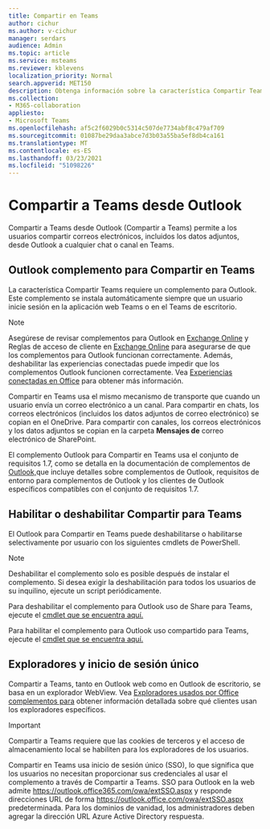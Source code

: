 ```yaml
---
title: Compartir en Teams
author: cichur
ms.author: v-cichur
manager: serdars
audience: Admin
ms.topic: article
ms.service: msteams
ms.reviewer: kblevens
localization_priority: Normal
search.appverid: MET150
description: Obtenga información sobre la característica Compartir Teams, que permite a los usuarios compartir correos electrónicos y datos adjuntos de correo electrónico desde Outlook a cualquier chat o canal en Teams.
ms.collection:
- M365-collaboration
appliesto:
- Microsoft Teams
ms.openlocfilehash: af5c2f6029b0c5314c507de7734abf8c479af709
ms.sourcegitcommit: 01087be29daa3abce7d3b03a55ba5ef8db4ca161
ms.translationtype: MT
ms.contentlocale: es-ES
ms.lasthandoff: 03/23/2021
ms.locfileid: "51098226"
---
```

# <a name="share-to-teams-from-outlook"></a>Compartir a Teams desde Outlook

Compartir a Teams desde Outlook (Compartir a Teams) permite a los usuarios compartir correos electrónicos, incluidos los datos adjuntos, desde Outlook a cualquier chat o canal en Teams.

## <a name="outlook-add-in-for-share-to-teams"></a>Outlook complemento para Compartir en Teams 

La característica Compartir Teams requiere un complemento para Outlook. Este complemento se instala automáticamente siempre que un usuario inicie sesión en la aplicación web Teams o en el Teams de escritorio.

> [!NOTE]
> Asegúrese de revisar complementos para Outlook en [Exchange Online](/exchange/clients-and-mobile-in-exchange-online/add-ins-for-outlook/add-ins-for-outlook) y Reglas de acceso de cliente en [Exchange Online](/exchange/clients-and-mobile-in-exchange-online/client-access-rules/client-access-rules) para asegurarse de que los complementos para Outlook funcionan correctamente. Además, deshabilitar las experiencias conectadas puede impedir que los complementos Outlook funcionen correctamente. Vea [Experiencias conectadas en Office](https://support.microsoft.com/topic/connected-experiences-in-office-8d2c04f7-6428-4e6e-ac58-5828d4da5b7c) para obtener más información.  

Compartir en Teams usa el mismo mecanismo de transporte que cuando un usuario envía un correo electrónico a un canal. Para compartir en chats, los correos electrónicos (incluidos los datos adjuntos de correo electrónico) se copian en el OneDrive. Para compartir con canales, los correos electrónicos y los datos adjuntos se copian en la carpeta **Mensajes de** correo electrónico de SharePoint.

El complemento Outlook para Compartir en Teams usa el conjunto de requisitos 1.7, como se detalla en la documentación de complementos de [Outlook,](/exchange/clients-and-mobile-in-exchange-online/add-ins-for-outlook/add-ins-for-outlook)que incluye detalles sobre complementos de Outlook, requisitos de entorno para complementos de Outlook y los clientes de Outlook específicos compatibles con el conjunto de requisitos 1.7.

## <a name="enabling-or-disabling-share-to-teams"></a>Habilitar o deshabilitar Compartir para Teams

El Outlook para Compartir en Teams puede deshabilitarse o habilitarse selectivamente por usuario con los siguientes cmdlets de PowerShell.

> [!NOTE]
> Deshabilitar el complemento solo es posible después de instalar el complemento. Si desea exigir la deshabilitación para todos los usuarios de su inquilino, ejecute un script periódicamente.

Para deshabilitar el complemento para Outlook uso de Share para Teams, ejecute el [cmdlet que se encuentra aquí.](/powershell/module/exchange/disable-app?view=exchange-ps) 

Para habilitar el complemento para Outlook uso compartido para Teams, ejecute el [cmdlet que se encuentra aquí.](/powershell/module/exchange/enable-app?view=exchange-ps)

## <a name="browsers-and-single-sign-on"></a>Exploradores y inicio de sesión único

Compartir a Teams, tanto en Outlook web como en Outlook de escritorio, se basa en un explorador WebView. Vea [Exploradores usados por Office complementos para](/office/dev/add-ins/concepts/browsers-used-by-office-web-add-ins) obtener información detallada sobre qué clientes usan los exploradores específicos. 

> [!IMPORTANT]
> Compartir a Teams requiere que las cookies de terceros y el acceso de almacenamiento local se habiliten para los exploradores de los usuarios.

Compartir en Teams usa inicio de sesión único (SSO), lo que significa que los usuarios no necesitan proporcionar sus credenciales al usar el complemento a través de Compartir a Teams. SSO para Outlook en la web admite https://outlook.office365.com/owa/extSSO.aspx y responde direcciones URL de forma https://outlook.office.com/owa/extSSO.aspx predeterminada. Para los dominios de vanidad, los administradores deben agregar la dirección URL Azure Active Directory respuesta.